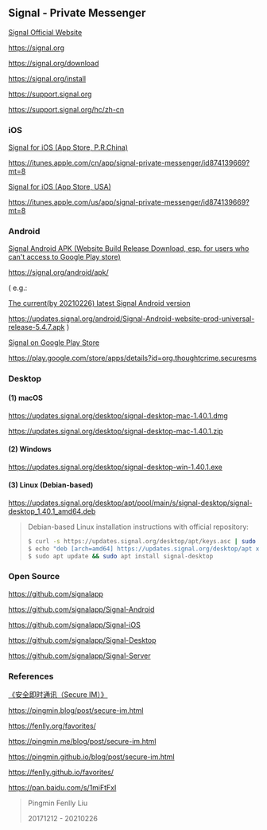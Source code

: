 ## Signal - Private Messenger

[Signal Official Website](https://signal.org)

https://signal.org

https://signal.org/download

https://signal.org/install

https://support.signal.org

https://support.signal.org/hc/zh-cn


### iOS

[Signal for iOS (App Store, P.R.China)](https://itunes.apple.com/cn/app/signal-private-messenger/id874139669?mt=8)

https://itunes.apple.com/cn/app/signal-private-messenger/id874139669?mt=8

[Signal for iOS (App Store, USA)](https://itunes.apple.com/us/app/signal-private-messenger/id874139669?mt=8)

https://itunes.apple.com/us/app/signal-private-messenger/id874139669?mt=8


### Android

[Signal Android APK (Website Build Release Download, esp. for users who can't access to Google Play store)](https://signal.org/android/apk/)

https://signal.org/android/apk/

( e.g.:

[The current(by 20210226) latest Signal Android version](https://updates.signal.org/android/Signal-Android-website-prod-universal-release-5.4.7.apk)

https://updates.signal.org/android/Signal-Android-website-prod-universal-release-5.4.7.apk )


[Signal on Google Play Store](https://play.google.com/store/apps/details?id=org.thoughtcrime.securesms)

https://play.google.com/store/apps/details?id=org.thoughtcrime.securesms


### Desktop

#### (1) macOS

https://updates.signal.org/desktop/signal-desktop-mac-1.40.1.dmg

https://updates.signal.org/desktop/signal-desktop-mac-1.40.1.zip

#### (2) Windows

https://updates.signal.org/desktop/signal-desktop-win-1.40.1.exe

#### (3) Linux (Debian-based)

https://updates.signal.org/desktop/apt/pool/main/s/signal-desktop/signal-desktop_1.40.1_amd64.deb

> Debian-based Linux installation instructions with official repository:
>
> ```bash
> $ curl -s https://updates.signal.org/desktop/apt/keys.asc | sudo apt-key add -
> $ echo "deb [arch=amd64] https://updates.signal.org/desktop/apt xenial main" | sudo tee -a /etc/apt/sources.list.d/signal-xenial.list
> $ sudo apt update && sudo apt install signal-desktop
> ```


### Open Source

https://github.com/signalapp

https://github.com/signalapp/Signal-Android

https://github.com/signalapp/Signal-iOS

https://github.com/signalapp/Signal-Desktop

https://github.com/signalapp/Signal-Server


### References

[《安全即时通讯（Secure IM）》](https://pingmin.blog/post/secure-im.html)

https://pingmin.blog/post/secure-im.html

https://fenlly.org/favorites/


https://pingmin.me/blog/post/secure-im.html

https://pingmin.github.io/blog/post/secure-im.html

https://fenlly.github.io/favorites/


https://pan.baidu.com/s/1miFtFxI



> Pingmin Fenlly Liu
>
> 20171212 - 20210226
